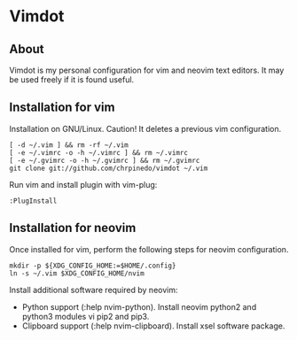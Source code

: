 Vimdot
======

About
-----

Vimdot is my personal configuration for vim and neovim text editors.
It may be used freely if it is found useful.

Installation for vim
--------------------

Installation on GNU/Linux.
Caution! It deletes a previous vim configuration.

    [ -d ~/.vim ] && rm -rf ~/.vim
    [ -e ~/.vimrc -o -h ~/.vimrc ] && rm ~/.vimrc
    [ -e ~/.gvimrc -o -h ~/.gvimrc ] && rm ~/.gvimrc
    git clone git://github.com/chrpinedo/vimdot ~/.vim

Run vim and install plugin with vim-plug:

    :PlugInstall


Installation for neovim
-----------------------

Once installed for vim, perform the following steps for neovim configuration.

    mkdir -p ${XDG_CONFIG_HOME:=$HOME/.config}
    ln -s ~/.vim $XDG_CONFIG_HOME/nvim

Install additional software required by neovim:

* Python support (:help nvim-python). Install neovim python2 and python3 modules
  vi pip2 and pip3.
* Clipboard support (:help nvim-clipboard). Install xsel software package.
